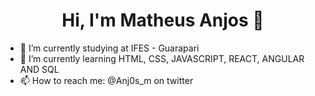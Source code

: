 <h1 align = "center">  Hi, I'm Matheus Anjos 👋 </h1>


- 🔭 I’m currently studying at IFES - Guarapari
- 🌱 I’m currently learning HTML, CSS, JAVASCRIPT, REACT, ANGULAR AND SQL
- 📫 How to reach me: @Anj0s_m on twitter
